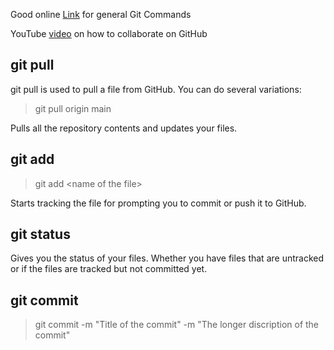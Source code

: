 Good online [Link](https://rogerdudler.github.io/git-guide/) for 
general Git Commands

YouTube [video](https://www.youtube.com/watch?v=MnUd31TvBoU) on how to collaborate on GitHub 


## git pull
git pull is used to pull a file from GitHub. You can do several variations:
> git pull origin main

Pulls all the repository contents and updates your files.

## git add
> git add <name of the file\>

Starts tracking the file for prompting you to commit or push it to GitHub.

## git status
Gives you the status of your files. Whether you have files that are untracked
or if the files are tracked but not committed yet.

## git commit
> git commit -m "Title of the commit" -m "The longer discription of the commit"